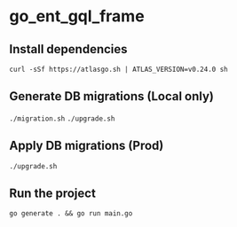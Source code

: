 # go_ent_gql_frame

## Install dependencies
```curl -sSf https://atlasgo.sh | ATLAS_VERSION=v0.24.0 sh```

## Generate DB migrations (Local only)
```./migration.sh```
```./upgrade.sh```

## Apply DB migrations (Prod)
```./upgrade.sh```

## Run the project
```go generate . && go run main.go```